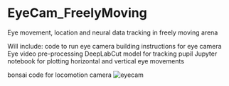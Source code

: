 # EyeCam_FreelyMoving
Eye movement, location and neural data tracking in freely moving arena 

Will include:
code to run eye camera
building instructions for eye camera
Eye video pre-processing
DeepLabCut model for tracking pupil 
Jupyter notebook for plotting horizontal and vertical eye movements

bonsai code for locomotion camera
![eyecam](https://github.com/user-attachments/assets/5228f640-6f6f-4932-ba19-36b39314930d)
